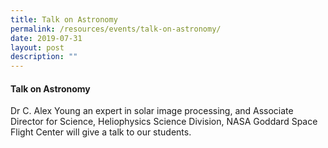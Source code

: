 ```yaml
---
title: Talk on Astronomy
permalink: /resources/events/talk-on-astronomy/
date: 2019-07-31
layout: post
description: ""
---
```

#### Talk on Astronomy

Dr C. Alex Young an expert in solar image processing, and Associate Director for Science, Heliophysics Science Division, NASA Goddard Space Flight Center will give a talk to our students.